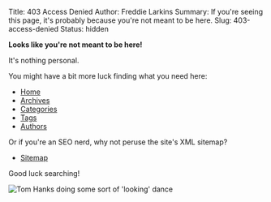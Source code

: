 Title: 403 Access Denied
Author: Freddie Larkins
Summary: If you're seeing this page, it's probably because you're not meant to be here.
Slug: 403-access-denied
Status: hidden

**Looks like you're not meant to be here!** 

It's nothing personal.

You might have a bit more luck finding what you need here:

- [Home](/)
- [Archives](/archives.html)
- [Categories](/categories.html)
- [Tags](/tags.html)
- [Authors](/authors.html)

Or if you're an SEO nerd, why not peruse the site's XML sitemap?

- [Sitemap](/sitemap.xml)

Good luck searching!

![Tom Hanks doing some sort of 'looking' dance](/images/gifs/tom-hanks-searching.gif)